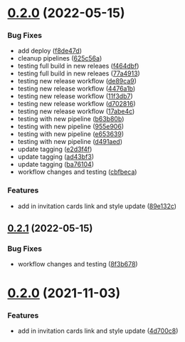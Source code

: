 # [0.2.0](https://github.com/LucasCarioca/wedding-registration-admin/compare/v0.1.5...v0.2.0) (2022-05-15)


### Bug Fixes

* add deploy ([f8de47d](https://github.com/LucasCarioca/wedding-registration-admin/commit/f8de47d3eb4dd83509d3d537348b611bcc2e7a3b))
* cleanup pipelines ([625c56a](https://github.com/LucasCarioca/wedding-registration-admin/commit/625c56ab08c762cb1d35f20434c0db0ce22ca495))
* testing full build in new releaes ([f464dbf](https://github.com/LucasCarioca/wedding-registration-admin/commit/f464dbfa2e2487132696a5f5c92235eb8c430af3))
* testing full build in new releaes ([77a4913](https://github.com/LucasCarioca/wedding-registration-admin/commit/77a491335d15993e07aa82ecca52e140d8fcced4))
* testing new release workflow ([de89ca9](https://github.com/LucasCarioca/wedding-registration-admin/commit/de89ca95ddbfb6e5bb8fc8a6ab8e9bc381613c7d))
* testing new release workflow ([4476a1b](https://github.com/LucasCarioca/wedding-registration-admin/commit/4476a1b6e63b4d0cae0e978f536bc0032c1f0502))
* testing new release workflow ([11f3db7](https://github.com/LucasCarioca/wedding-registration-admin/commit/11f3db7af08b19bd552f21e0ab34803307014420))
* testing new release workflow ([d702816](https://github.com/LucasCarioca/wedding-registration-admin/commit/d70281616830ffba09cba1eec3c542264e7556c4))
* testing new release workflow ([17abe4c](https://github.com/LucasCarioca/wedding-registration-admin/commit/17abe4cfe2b618664ebc970a9891d68b9f98a43b))
* testing with new pipeline ([b63b80b](https://github.com/LucasCarioca/wedding-registration-admin/commit/b63b80be0baed99967eb258854bc7badf8ecaad4))
* testing with new pipeline ([955e906](https://github.com/LucasCarioca/wedding-registration-admin/commit/955e9063e0de00342c210bae5c8c42f3d6374d41))
* testing with new pipeline ([e653639](https://github.com/LucasCarioca/wedding-registration-admin/commit/e653639e1605b148f60a28c155f1934057c564c4))
* testing with new pipeline ([d491aed](https://github.com/LucasCarioca/wedding-registration-admin/commit/d491aedeb7d7ef56746e36d186e88759a6a13ece))
* update tagging ([e2d3f4f](https://github.com/LucasCarioca/wedding-registration-admin/commit/e2d3f4f17dbbe590cf9e2b6ca3b71eae7dd4c168))
* update tagging ([ad43bf3](https://github.com/LucasCarioca/wedding-registration-admin/commit/ad43bf36f2826da7351847ea61f4f531666a8390))
* update tagging ([ba76104](https://github.com/LucasCarioca/wedding-registration-admin/commit/ba76104d3b9fd11a29a9e28270870d5bafec5b56))
* workflow changes and testing ([cbfbeca](https://github.com/LucasCarioca/wedding-registration-admin/commit/cbfbecab389fc88fbc61c312a52c422384cb86c7))


### Features

* add in invitation cards link and style update ([89e132c](https://github.com/LucasCarioca/wedding-registration-admin/commit/89e132c011dfff2a7369c1ea277f089d59e79eeb))

## [0.2.1](https://github.com/LucasCarioca/wedding-registration-admin/compare/v0.2.0...v0.2.1) (2022-05-15)


### Bug Fixes

* workflow changes and testing ([8f3b678](https://github.com/LucasCarioca/wedding-registration-admin/commit/8f3b67847001f52bcc804347e136f470c7b2a067))

# [0.2.0](https://github.com/LucasCarioca/wedding-registration-admin/compare/v0.1.18...v0.2.0) (2021-11-03)


### Features

* add in invitation cards link and style update ([4d700c8](https://github.com/LucasCarioca/wedding-registration-admin/commit/4d700c8260f21520bdad9b79af1ed940406c9432))
